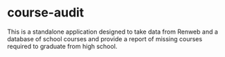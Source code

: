 # course-audit
This is a standalone application designed to take data from Renweb and a database of school courses and provide a report of missing courses required to graduate from high school.
